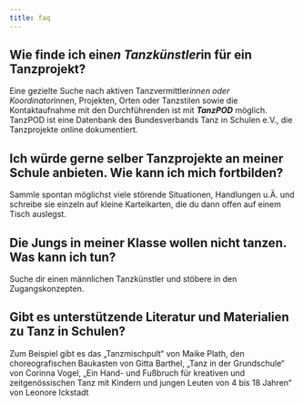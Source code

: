 ```yaml
---
title: faq
---
```


## Wie finde ich eine*n Tanzkünstler*in für ein Tanzprojekt?

Eine gezielte Suche nach aktiven Tanzvermittler*innen oder Koordinator*innen, Projekten, Orten oder Tanzstilen sowie die Kontaktaufnahme mit den Durchführenden ist mit ***TanzPOD*** möglich.
TanzPOD ist eine Datenbank des Bundesverbands Tanz in Schulen e.V., die Tanzprojekte online dokumentiert.

## Ich würde gerne selber Tanzprojekte an meiner Schule anbieten. Wie kann ich mich fortbilden?
Sammle spontan möglichst viele störende Situationen, Handlungen u.Ä. und schreibe sie einzeln auf kleine Karteikarten, die du dann offen auf einem Tisch auslegst.

## Die Jungs in meiner Klasse wollen nicht tanzen. Was kann ich tun?
Suche dir einen männlichen Tanzkünstler und stöbere in den Zugangskonzepten.

## Gibt es unterstützende Literatur und Materialien zu Tanz in Schulen?
Zum Beispiel gibt es das „Tanzmischpult“ von Maike Plath, den choreografischen Baukasten von Gitta Barthel, „Tanz in der Grundschule“ von Corinna Vogel, „Ein Hand- und Fußbruch für kreativen und zeitgenössischen Tanz mit Kindern und jungen Leuten von 4 bis 18 Jahren“ von Leonore Ickstadt
